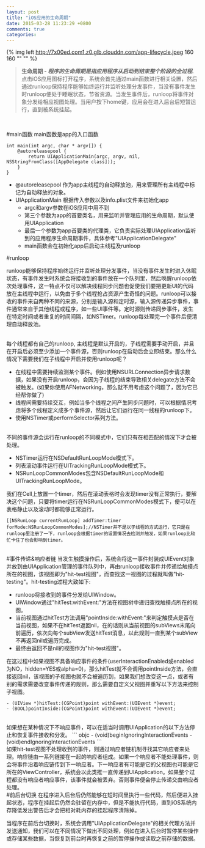 ```yaml
---
layout: post
title: "iOS应用的生命周期"
date: 2015-03-28 11:23:29 +0800
comments: true
categories: 
---
```



{% img left http://7x00ed.com1.z0.glb.clouddn.com/app-lifecycle.jpeg 160 160 "" "" %}
>**生命周期 - *程序的生命周期是指应用程序从启动到结束整个阶段的全过程.***   
点击iOS应用图标打开程序，系统会首先通过main函数进行相关设置，然后通过runloop保持程序能够始终运行并监听处理分发事件，当没有事件发生时runloop便处于睡眠状态，节省资源。当发生事件后，runloop将事件对象分发给相应视图处理。当用户按下home键，应用会在进入后台后短暂运行，直到被系统挂起。

<br/>
<!-- more -->

#main函数
main函数是app的入口函数   
``` objc
int main(int argc, char * argv[]) {
    @autoreleasepool {
        return UIApplicationMain(argc, argv, nil, NSStringFromClass([AppDelegate class]));
    }
}
```  
  
- @autoreleasepool 作为app主线程的自动释放池，用来管理所有主线程中标记为自动释放的对象。
- UIApplicationMain 根据传入参数以及info.plist文件来初始化app  
	- argc和argv参数在iOS应用中用不到
	- 第三个参数为app的首要类名，用来监听并管理应用的生命周期，默认使用UIApplication
	- 最后一个参数为app首要类的代理类，它负责实际处理UIApplication监听到的应用程序生命周期事件，具体参考"UIApplicationDelegate"
	- main函数会在初始化app后启动主线程及runloop
	
#runloop

runloop能够保持程序始终运行并监听处理分发事件，当没有事件发生时进入休眠状态，有事件发生时系统会将接收到的事件放在一个队列里，然后唤醒runloop依次处理事件，这一特点不仅可以解决线程同步问题也促使我们要把更新UI的代码放在主线程中运行，以免由于多个线程抢占资源产生奇怪的问题。runloop可以接收的事件来自两种不同的来源，分别是输入源和定时源，输入源传递异步事件，事件通常来自于其他线程或程序，如一些UI事件等。定时源则传递同步事件，发生在特定时间或者重复的时间间隔，如NSTimer。runloop每处理完一个事件后便清理自动释放池。

<br/>
每个线程都有自己的runloop, 主线程是默认开启的，子线程需要手动开启，并且在开启后必须至少添加一个事件源，否则runloop在启动后会立即结束。那么什么情况下需要我们在子线程中开启并使用runloop呢？

- 在线程中需要持续监测某个事件。例如使用NSURLConnection异步请求数据，如果没有开启runloop，会因为子线程的结束导致相关delegate方法不会被触发。(如果你使用AFNetworking，那么就不用考虑这个问题了，因为它已经帮你做了)
- 线程间需要持续交互，例如当多个线程之间产生同步问题时，可以根据情况考虑将多个线程定义成多个事件源，然后让它们运行在同一线程的runloop下。
- 使用NSTimer或performSelector系列方法。

<br/>
不同的事件源会运行在runloop的不同模式中，它们只有在相匹配的情况下才会被处理。

- NSTimer运行在NSDefaultRunLoopMode模式下。
- 列表滚动事件运行在UITrackingRunLoopMode模式下。
- NSRunLoopCommonModes包含NSDefaultRunLoopMode和UITrackingRunLoopMode。  

我们在Cell上放置一个timer，然后在滚动表格时会发现timer没有正常执行，要解决这个问题，只要将timer运行在NSRunLoopCommonModes模式下，便可以在表格静止以及滚动时都能够正常运行。

``` objc
[[NSRunLoop currentRunLoop] addTimer:timer forMode:NSRunLoopCommonModes];//NSTimer并不是以子线程的方式运行，它只是在runloop里注册了一下，runloop会根据timer的设置情况去检测并触发，如果runloop比较忙卡住了也会影响到timer。
```

<br/>
#事件传递&响应者链
当发生触摸操作后，系统会将这一事件封装成UIEvent对象并放到由UIApplication管理的事件队列中，再由runloop接收事件并传递给触摸点所在的视图，该视图即为"hit-test视图"，而查找这一视图的过程就叫做"hit-testing"。hit-testing过程大致如下: 
 
- runloop将接收到的事件分发给UIWindow。
- UIWindow通过"hitTest:withEvent:"方法在视图树中递归查找触摸点所在的视图。
- 当前视图通过hitTest方法调用"pointInside:withEvent:"来判定触摸点是否在当前视图，如果不在hitTest返回nil，在的话则从当前视图的subViews末尾向前遍历，依次向每个subView发送hitTest消息，以此规则一直到某个subView不再返回nil或遍历完成。
- 最终由返回不是nil的视图作为"hit-test视图"。

在这过程中如果视图不具备响应事件的条件(userInteractionEnabled或enabled为NO，hidden=YES或alpha=0)，那么hitTest就不会调用pointInside方法，会直接返回nil，该视图的子视图也就不会被遍历到，如果我们想改变这一点，或者有别的需求需要改变事件传递的规则，那么需要自定义父视图并重写以下方法来控制子视图。
``` objc
- (UIView *)hitTest:(CGPoint)point withEvent:(UIEvent *)event;
- (BOOL)pointInside:(CGPoint)point withEvent:(UIEvent *)event;
```
<br/>
如果想在某种情况下不响应事件，可以在适当时调用UIApplication的以下方法停止和恢复事件接收和分发。
``` objc
- (void)beginIgnoringInteractionEvents
- (void)endIgnoringInteractionEvents
```

<br/>
如果hit-test视图不处理收到的事件，则通过响应者链机制寻找其它响应者来处理。响应链由一系列链接在一起的响应者组成。如果一个响应者不能处理事件，则会将事件沿着响应链传到下一响应者。下一响应者有可能是它的父视图也可能是它所在的ViewController，系统会以此类推一直传递到UIApplication。如果整个过程都没有响应者响应事件，该事件就会被丢弃。否则事件便会停止传递交由响应者处理。

<br/>
#前后台切换
在程序进入后台后仍然能够在短时间里执行一些代码，然后便进入挂起状态，程序在挂起后仍然会驻留在内存中，但是不能执行代码，直到iOS系统内存降低发出警告后才会把相对耗内存的挂起程序清除掉。  

当程序在前后台切换时，系统会调用"UIApplicationDelegate"的相关代理方法并发送通知，我们可以在不同情况下做出不同处理，例如在进入后台时暂停某些操作或存储某些数据，当恢复到前台时再恢复之前的暂停操作或读取之前存储的数据。


